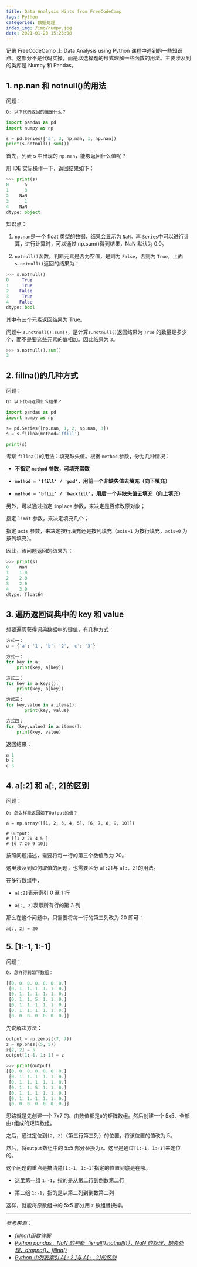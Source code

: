```yaml
---
title: Data Analysis Hints from FreeCodeCamp
tags: Python
categories: 数据处理
index_img: /img/numpy.jpg
date: 2021-01-20 15:23:08
---
```



记录 FreeCodeCamp 上 Data Analysis using Python 课程中遇到的一些知识点。这部分不是代码实操，而是以选择题的形式理解一些函数的用法。主要涉及到的类库是 Numpy 和 Pandas。

<!-- more -->

## 1. np.nan 和 notnull()的用法

问题：

```python
Q: 以下代码返回的值是什么？

import pandas as pd
import numpy as np

s = pd.Series(['a', 3, np,nan, 1, np.nan])
print(s.notnull().sum())
```

首先，列表 s 中出现的 `np.nan`，能够返回什么值呢？

用 IDE 实际操作一下，返回结果如下：

```python
>>> print(s)
0      a
1      3
2    NaN
3      1
4    NaN
dtype: object
```

知识点：

1. `np.nan`是一个 float 类型的数据，结果会显示为 `NaN`。再 `Series`中可以进行计算，进行计算时，可以通过 np.sum()得到结果，NaN 默认为 0.0。

2. `notnull()`函数，判断元素是否为空值，是则为 `False`，否则为 `True`。上面 `s.notnull()`返回的结果为：

```python
>>> s.notnull()
0     True
1     True
2    False
3     True
4    False
dtype: bool
```

其中有三个元素返回结果为 True。

问题中 `s.notnull().sum()`，是计算`s.notnull()`返回结果为 `True` 的数量是多少个，而不是要这些元素的值相加。因此结果为 `3`。

```python
>>> s.notnull().sum()
3
```

## 2. fillna()的几种方式

问题：

```python
Q: 以下代码返回什么结果？

import pandas as pd
import numpy as np

s= pd.Series([np.nan, 1, 2, np.nan, 3])
s = s.fillna(method='ffill')

print(s)
```

考察 `fillna()`的用法：填充缺失值。根据 `method` 参数，分为几种情况：

- **不指定 `method` 参数，可填充常数**

- **`method = 'ffill' / 'pad'`，用前一个非缺失值去填充（向下填充）**

- **`method = 'bflii' / 'backfill'`，用后一个非缺失值去填充（向上填充）**

另外，可以通过指定 `inplace` 参数，来决定是否修改原对象；

指定 `limit` 参数，来决定填充几个；

指定 `axis` 参数，来决定按行填充还是按列填充（`axis=1` 为按行填充，`axis=0` 为按列填充）。

因此，该问题返回的结果为：

```python
>>> print(s)
0    NaN
1    1.0
2    2.0
3    2.0
4    3.0
dtype: float64
```

## 3. 遍历返回词典中的 key 和 value

想要遍历获得词典数据中的键值，有几种方式：

```python
方式一：
a = {'a': '1', 'b': '2', 'c': '3'}

方式一：
for key in a:
    print(key, a[key])

方式二：
for key in a.keys():
    print(key, a[key])

方式三：
for key,value in a.items():
       print(key, value)

方式四：
for (key,value) in a.items():
    print(key, value)
```

返回结果：

```python
a 1
b 2
c 3
```

## 4. a[:2] 和 a[:, 2]的区别

问题：

```
Q: 怎么样能返回如下Output的值？

a = np.array([[1, 2, 3, 4, 5], [6, 7, 8, 9, 10]])

# Output:
# [[1 2 20 4 5 ]
# [6 7 20 9 10]]
```

按照问题描述，需要将每一行的第三个数值改为 20。

这里涉及到如何取值的问题，也需要区分 `a[:2]`与 `a[:, 2]`的用法。

在多行数组中，

- `a[:2]`表示索引 0 至 1 行

- `a[:, 2]`表示所有行的第 3 列

那么在这个问题中，只需要将每一行的第三列改为 20 即可：

```
a[:, 2] = 20
```

## 5. [1:-1, 1:-1]

问题：

```python
Q: 怎样得到如下数组：

[[0. 0. 0. 0. 0. 0. 0.]
 [0. 1. 1. 1. 1. 1. 0.]
 [0. 1. 1. 1. 1. 1. 0.]
 [0. 1. 1. 5. 1. 1. 0.]
 [0. 1. 1. 1. 1. 1. 0.]
 [0. 1. 1. 1. 1. 1. 0.]
 [0. 0. 0. 0. 0. 0. 0.]]
```

先说解决方法：

```python
output = np.zeros((7, 7))
z = np.ones((5, 5))
z[2, 2] = 5
output[1:-1, 1:-1] = z

>>> print(output)
[[0. 0. 0. 0. 0. 0. 0.]
 [0. 1. 1. 1. 1. 1. 0.]
 [0. 1. 1. 1. 1. 1. 0.]
 [0. 1. 1. 5. 1. 1. 0.]
 [0. 1. 1. 1. 1. 1. 0.]
 [0. 1. 1. 1. 1. 1. 0.]
 [0. 0. 0. 0. 0. 0. 0.]]
```

思路就是先创建一个 7x7 的、由数值都是`0`的矩阵数组。然后创建一个 5x5、全部由`1`组成的矩阵数组。

之后，通过定位到`[2, 2]`（第三行第三列）的位置，将该位置的值改为 5。

然后，将`output`数组中的 5x5 部分替换为`z`。这里是通过`[1:-1, 1:-1]`来定位的。

这个问题的重点是搞清楚`[1:-1, 1:-1]`指定的位置到底是在哪。

- 这里第一组 `1:-1`，指的是从第二行到倒数第二行

- 第二组 `1:-1`，指的是从第二列到倒数第二列

这样，就能将原数组中的 5x5 部分用 `z` 数组替换掉。

---

_参考来源：_

- _[fillna()函数详解](https://blog.csdn.net/weixin_39549734/article/details/81221276)_
- _[Python pandas，NaN 的判断（isnull(),notnull()），NaN 的处理，缺失处理，dropna()，fillna()](https://blog.csdn.net/houyanhua1/article/details/87855228)_
- _[Python 中列表索引 A[ : 2 ]与 A[ : , 2]的区别](https://blog.csdn.net/liuyhoo/article/details/80789715)_

